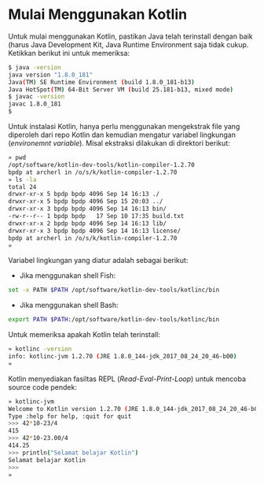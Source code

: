 # Mulai Menggunakan Kotlin

Untuk mulai menggunakan Kotlin, pastikan Java telah terinstall dengan baik (harus Java Development Kit, Java Runtime Environment saja tidak cukup. Ketikkan berikut ini untuk memeriksa:

```bash
$ java -version
java version "1.8.0_181"
Java(TM) SE Runtime Environment (build 1.8.0_181-b13)
Java HotSpot(TM) 64-Bit Server VM (build 25.181-b13, mixed mode)
$ javac -version
javac 1.8.0_181
$
```

Untuk instalasi Kotlin, hanya perlu menggunakan mengekstrak file yang diperoleh dari repo Kotlin dan kemudian mengatur variabel lingkungan (*environemnt variable*). Misal ekstraksi dilakukan di direktori berikut:

```bash
» pwd
/opt/software/kotlin-dev-tools/kotlin-compiler-1.2.70
bpdp at archerl in /o/s/k/kotlin-compiler-1.2.70
» ls -la
total 24
drwxr-xr-x 5 bpdp bpdp 4096 Sep 14 16:13 ./
drwxr-xr-x 5 bpdp bpdp 4096 Sep 15 20:03 ../
drwxr-xr-x 3 bpdp bpdp 4096 Sep 14 16:13 bin/
-rw-r--r-- 1 bpdp bpdp   17 Sep 10 17:35 build.txt
drwxr-xr-x 2 bpdp bpdp 4096 Sep 14 16:13 lib/
drwxr-xr-x 3 bpdp bpdp 4096 Sep 14 16:13 license/
bpdp at archerl in /o/s/k/kotlin-compiler-1.2.70
»
```

Variabel lingkungan yang diatur adalah sebagai berikut:

* Jika menggunakan shell Fish:

```bash
set -x PATH $PATH /opt/software/kotlin-dev-tools/kotlinc/bin
```

* Jika menggunakan shell Bash:

```bash
export PATH $PATH:/opt/software/kotlin-dev-tools/kotlinc/bin
```

Untuk memeriksa apakah Kotlin telah terinstall:

```bash
» kotlinc -version
info: kotlinc-jvm 1.2.70 (JRE 1.8.0_144-jdk_2017_08_24_20_46-b00)
» 
```

Kotlin menyediakan fasiltas REPL (*Read-Eval-Print-Loop*) untuk mencoba source code pendek:

```bash
» kotlinc-jvm
Welcome to Kotlin version 1.2.70 (JRE 1.8.0_144-jdk_2017_08_24_20_46-b00)
Type :help for help, :quit for quit
>>> 42*10-23/4
415
>>> 42*10-23.00/4
414.25
>>> println("Selamat belajar Kotlin")
Selamat belajar Kotlin
>>> 
»
```
